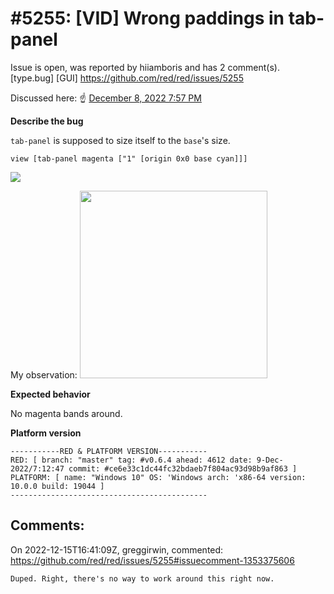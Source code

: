 
#5255: [VID] Wrong paddings in tab-panel
================================================================================
Issue is open, was reported by hiiamboris and has 2 comment(s).
[type.bug] [GUI]
<https://github.com/red/red/issues/5255>

Discussed here: :point_up: [December 8, 2022 7:57 PM](https://gitter.im/red/red/gui-branch?at=6392179489c38775e751433d)

**Describe the bug**

`tab-panel` is supposed to size itself to the `base`'s size.
```
view [tab-panel magenta ["1" [origin 0x0 base cyan]]]
```
![](https://i.gyazo.com/0a3a3a174c0b1120e801ebd716f3f33a.png)

My observation:
<img width=300 src=https://i.gyazo.com/88274a973a65d0d056f4043df22a7231.png />

**Expected behavior**

No magenta bands around.

**Platform version**
```
-----------RED & PLATFORM VERSION----------- 
RED: [ branch: "master" tag: #v0.6.4 ahead: 4612 date: 9-Dec-2022/7:12:47 commit: #ce6e33c1dc44fc32bdaeb7f804ac93d98b9af863 ]
PLATFORM: [ name: "Windows 10" OS: 'Windows arch: 'x86-64 version: 10.0.0 build: 19044 ]
--------------------------------------------
```


Comments:
--------------------------------------------------------------------------------

On 2022-12-15T16:41:09Z, greggirwin, commented:
<https://github.com/red/red/issues/5255#issuecomment-1353375606>

    Duped. Right, there's no way to work around this right now.


